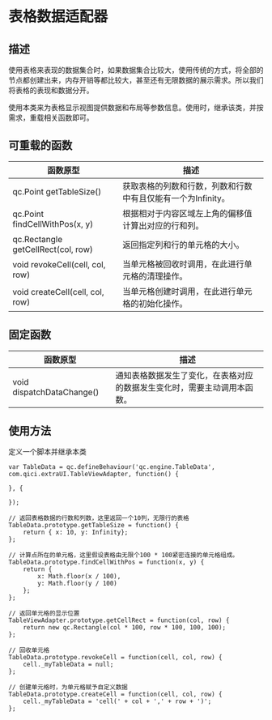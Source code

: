 # 表格数据适配器
## 描述
使用表格来表现的数据集合时，如果数据集合比较大，使用传统的方式，将全部的节点都创建出来，内存开销等都比较大，甚至还有无限数据的展示需求。所以我们将表格的表现和数据分开。  

使用本类来为表格显示视图提供数据和布局等参数信息。使用时，继承该类，并按需求，重载相关函数即可。

## 可重载的函数
| 函数原型 | 描述|
|----------|-----|
|qc.Point getTableSize() | 获取表格的列数和行数，列数和行数中有且仅能有一个为Infinity。 |
|qc.Point findCellWithPos(x, y) | 根据相对于内容区域左上角的偏移值计算出对应的行和列。 |
|qc.Rectangle getCellRect(col, row) | 返回指定列和行的单元格的大小。|
|void revokeCell(cell, col, row) | 当单元格被回收时调用，在此进行单元格的清理操作。|
|void createCell(cell, col, row) | 当单元格创建时调用，在此进行单元格的初始化操作。|

## 固定函数
| 函数原型 | 描述 |
|--------------------|-------|
|void dispatchDataChange() | 通知表格数据发生了变化，在表格对应的数据发生变化时，需要主动调用本函数。|

## 使用方法
定义一个脚本并继承本类
```
var TableData = qc.defineBehaviour('qc.engine.TableData', com.qici.extraUI.TableViewAdapter, function() {
    
}, {
    
});

// 返回表格数据的行数和列数，这里返回一个10列，无限行的表格
TableData.prototype.getTableSize = function() {
	return { x: 10, y: Infinity};
};

// 计算点所在的单元格，这里假设表格由无限个100 * 100紧密连接的单元格组成。
TableData.prototype.findCellWithPos = function(x, y) {
	return { 
		x: Math.floor(x / 100),
		y: Math.floor(y / 100)
	};
};

// 返回单元格的显示位置
TableViewAdapter.prototype.getCellRect = function(col, row) {
	return new qc.Rectangle(col * 100, row * 100, 100, 100);
};

// 回收单元格
TableData.prototype.revokeCell = function(cell, col, row) {
	cell._myTableData = null;
};

// 创建单元格时，为单元格赋予自定义数据
TableData.prototype.createCell = function(cell, col, row) {
	cell._myTableData = 'cell(' + col + ',' + row + ')';
};
```

